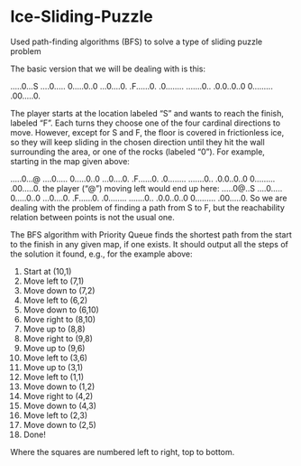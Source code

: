 # Ice-Sliding-Puzzle
Used path-finding algorithms (BFS) to solve a type of sliding puzzle problem

The basic version that we will be dealing with is this:

.....0...S
....0.....
0.....0..0
...0....0.
.F......0.
.0........
.......0..
.0.0..0..0
0.........
.00.....0.

The player starts at the location labeled “S” and wants to reach the finish, labeled “F”. Each
turns they choose one of the four cardinal directions to move. However, except for S and F, the
floor is covered in frictionless ice, so they will keep sliding in the chosen direction until they
hit the wall surrounding the area, or one of the rocks (labeled “0”). For example, starting in
the map given above:

.....0...@
....0.....
0.....0..0
...0....0.
.F......0.
.0........
.......0..
.0.0..0..0
0.........
.00.....0.
the player (“@”) moving left would end up here:
.....0@..S
....0.....
0.....0..0
...0....0.
.F......0.
.0........
.......0..
.0.0..0..0
0.........
.00.....0.
So we are dealing with the problem of finding a path from S to F, but the reachability relation
between points is not the usual one.

The BFS algorithm with Priority Queue finds the shortest path from the start to the finish in any given map, if one exists. It should output all the steps of the solution it found, e.g., for the example above:

1. Start at (10,1)
2. Move left to (7,1)
3. Move down to (7,2)
4. Move left to (6,2)
5. Move down to (6,10)
6. Move right to (8,10)
7. Move up to (8,8)
8. Move right to (9,8)
9. Move up to (9,6)
10. Move left to (3,6)
11. Move up to (3,1)
12. Move left to (1,1)
13. Move down to (1,2)
14. Move right to (4,2)
15. Move down to (4,3)
16. Move left to (2,3)
17. Move down to (2,5)
18. Done!

Where the squares are numbered left to right, top to bottom.

